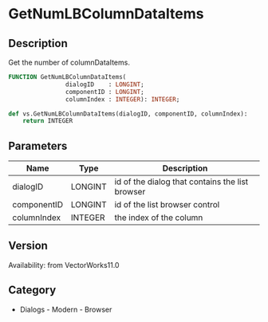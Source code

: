 # GetNumLBColumnDataItems

## Description
Get the number of columnDataItems.

```pascal
FUNCTION GetNumLBColumnDataItems(
				dialogID    : LONGINT;
				componentID : LONGINT;
				columnIndex : INTEGER): INTEGER;
```

```python
def vs.GetNumLBColumnDataItems(dialogID, componentID, columnIndex):
    return INTEGER
```

## Parameters
|Name|Type|Description|
|---|---|---|
|dialogID|LONGINT|id of the dialog that contains the list browser|
|componentID|LONGINT|id of the list browser control|
|columnIndex|INTEGER|the index of the column|

## Version
Availability: from VectorWorks11.0

## Category
* Dialogs - Modern - Browser

